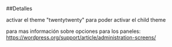 ##Detalles

activar el theme "twentytwenty" para poder activar el child theme

para mas información sobre opciones para los paneles: https://wordpress.org/support/article/administration-screens/